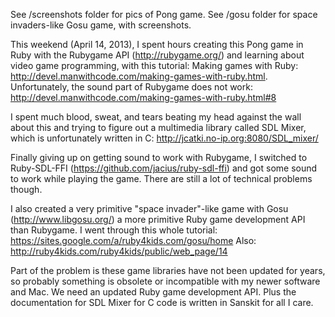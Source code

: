 See /screenshots folder for pics of Pong game. See /gosu folder for space invaders-like Gosu game, with screenshots.

This weekend (April 14, 2013), I spent hours creating this Pong game in Ruby with the Rubygame API (http://rubygame.org/) and learning about video game programming, with this tutorial: Making games with Ruby:
http://devel.manwithcode.com/making-games-with-ruby.html. Unfortunately, the sound part of Rubygame does not work: http://devel.manwithcode.com/making-games-with-ruby.html#8

I spent much blood, sweat, and tears beating my head against the wall about this and trying to figure out a multimedia library called SDL Mixer, which is unfortunately written in C: http://jcatki.no-ip.org:8080/SDL_mixer/

Finally giving up on getting sound to work with Rubygame, I switched to Ruby-SDL-FFI (https://github.com/jacius/ruby-sdl-ffi) and got some sound to work while playing the game. There are still a lot of technical problems though.  

I also created a very primitive "space invader"-like game with Gosu (http://www.libgosu.org/) a more primitive Ruby game development API than Rubygame. I went through this whole tutorial: https://sites.google.com/a/ruby4kids.com/gosu/home
Also: http://ruby4kids.com/ruby4kids/public/web_page/14

Part of the problem is these game libraries have not been updated for years, so probably something is obsolete or incompatible with my newer software and Mac. We need an updated Ruby game development API. Plus the documentation for SDL Mixer for C code is written in Sanskit for all I care. 
